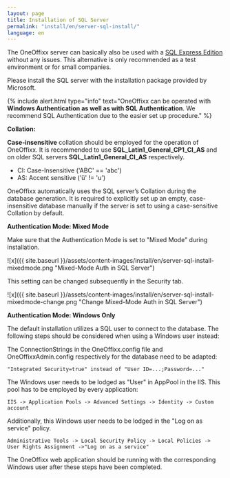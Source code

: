```yaml
---
layout: page
title: Installation of SQL Server
permalink: "install/en/server-sql-install/"
language: en
---
```


The OneOffixx server can basically also be used with a [SQL Express Edition](http://www.microsoft.com/en-us/server-cloud/products/sql-server-editions/sql-server-express.aspx) without any issues. This alternative is only recommended as a test environment or for small companies.

Please install the SQL server with the installation package provided by Microsoft.

{% include alert.html type="info" text="OneOffixx can be operated with <b>Windows Authentication as well as with SQL Authentication</b>. We recommend SQL Authentication due to the easier set up procedure." %}

__Collation:__

__Case-insensitive__ collation should be employed for the operation of OneOffixx. It is recommended to use __SQL_Latin1_General_CP1_CI_AS__ and on older SQL servers __SQL_Latin1_General_CI_AS__ respectively.

* CI: Case-Insensitive ('ABC' == 'abc')
* AS: Accent sensitive ('ü' != 'u')

OneOffixx automatically uses the SQL server’s Collation during the database generation. It is required to explicitly set up an empty, case-insensitive database manually if the server is set to using a case-sensitive Collation by default.

__Authentication Mode: Mixed Mode__

Make sure that the Authentication Mode is set to "Mixed Mode" during installation.

![x]({{ site.baseurl }}/assets/content-images/install/en/server-sql-install-mixedmode.png "Mixed-Mode Auth in SQL Server")

This setting can be changed subsequently in the Security tab.

![x]({{ site.baseurl }}/assets/content-images/install/en/server-sql-install-mixedmode-change.png "Change Mixed-Mode Auth in SQL Server")

__Authentication Mode: Windows Only__

The default installation utilizes a SQL user to connect to the database. The following steps should be considered when using a Windows user instead:

The ConnectionStrings in the OneOffixx.config file and OneOffixxAdmin.config respectively for the database need to be adapted:

    "Integrated Security=true" instead of "User ID=...;Password=..."

The Windows user needs to be lodged as "User" in AppPool in the IIS. This pool has to be employed by every application:

    IIS -> Application Pools -> Advanced Settings -> Identity -> Custom account

Additionally, this Windows user needs to be lodged in the "Log on as service" policy.

    Administrative Tools -> Local Security Policy -> Local Policies -> User Rights Assignment ->"Log on as a service"
  
The OneOffixx web application should be running with the corresponding Windows user after these steps have been completed.
